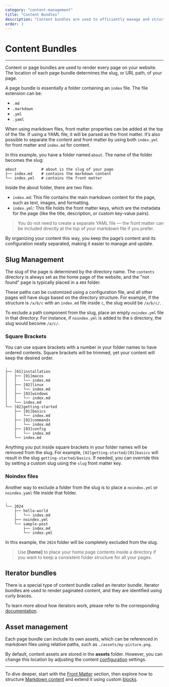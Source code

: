 ```yaml
---
category: "content-management"
title: "Content Bundles"
description: "Content bundles are used to efficiently manage and structure content"
order: 3
---
```


# Content Bundles
---

Content or page bundles are used to render every page on your website. The location of each page bundle determines the slug, or URL path, of your page.

A page bundle is essentially a folder containing an `index` file. The file extension can be:

- `.md`
- `.markdown`
- `.yml`
- `.yaml`

When using markdown files, front matter properties can be added at the top of the file. If using a YAML file, it will be parsed as the front matter. It’s also possible to separate the content and front matter by using both `index.yml` for front matter and `index.md` for content.

In this example, you have a folder named `about`. The name of the folder becomes the slug:

```text
about           # about is the slug of your page
├── index.md    # contains the markdown content
└── index.yml   # contains the front matter
```

Inside the about folder, there are two files:

- `index.md`: This file contains the main markdown content for the page, such as text, images, and formatting.
- `index.yml`: This file holds the front matter keys, which are the metadata for the page (like the title, description, or custom key-value pairs).

> You do not need to create a separate YAML file — the front matter can be included directly at the top of your markdown file if you prefer.

By organizing your content this way, you keep the page’s content and its configuration neatly separated, making it easier to manage and update. 


## Slug Management

The slug of the page is determined by the directory name. The `contents` directory is always set as the home page of the website, and the "not found" page is typically placed in a `404` folder.

These paths can be customized using a configuration file, and all other pages will have slugs based on the directory structure. For example, if the structure is `/a/b/c` with an `index.md` file inside `c`, the slug would be `/a/b/c/`.

To exclude a path component from the slug, place an empty `noindex.yml` file in that directory. For instance, if `noindex.yml` is added to the `b` directory, the slug would become `/a/c/`.

### Square Brackets

You can use square brackets with a number in your folder names to have ordered contents. Square brackets will be trimmed, yet your content will keep the desired order.

```text
.
├── [01]installation
│   ├── [01]macos
│   │   └── index.md
│   ├── [02]linux
│   │   └── index.md
│   ├── [03]windows
│   │   └── index.md
│   └── index.md
└── [02]getting-started
    ├── [01]basics
    │   └── index.md
    ├── [02]commands
    │   └── index.md
    ├── [03]config
    │   └── index.md
    └── index.md
```

Anything you put inside square brackets in your folder names will be removed from the slug. For example, `[02]getting-started/[01]basics` will result in the slug `getting-started/basics`. If needed, you can override this by setting a custom slug using the `slug` front matter key.

### Noindex files

Another way to exclude a folder from the slug is to place a `noindex.yml` or `noindex.yaml` file inside that folder.

```text
.
└── 2024
    ├── hello-world
    │   └── index.md
    ├── noindex.yml
    └── sample-post
        ├── index.md
        └── index.yml
```

In this example, the `2024` folder will be completely excluded from the slug.

> Use **[home]** to place your home page contents inside a directory if you want to keep a consistent folder structure for all your pages.

## Iterator bundles 

There is a special type of content bundle called an iterator bundle. Iterator bundles are used to render paginated content, and they are identified using curly braces.

To learn more about how iterators work, please refer to the corresponding [documentation](/docs/rendering/iterators/).

## Asset management

Each page bundle can include its own assets, which can be referenced in markdown files using relative paths, such as `./assets/my-picture.png`.

By default, content assets are stored in the **assets** folder. However, you can change this location by adjusting the content [configuration](/docs/getting-started/configuration/) settings.

---

To dive deeper, start with the [Front Matter](/docs/content-management/front-matter/) section, then explore how to structure [Markdown content](/docs/content-management/markdown/) and extend it using custom [blocks](/docs/content-management/block-directives/).